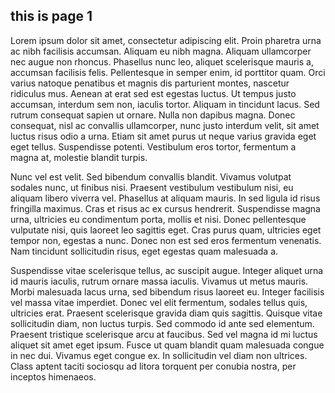 ## this is page 1

Lorem ipsum dolor sit amet, consectetur adipiscing elit. Proin pharetra urna ac nibh facilisis accumsan. Aliquam eu nibh magna. Aliquam ullamcorper nec augue non rhoncus. Phasellus nunc leo, aliquet scelerisque mauris a, accumsan facilisis felis. Pellentesque in semper enim, id porttitor quam. Orci varius natoque penatibus et magnis dis parturient montes, nascetur ridiculus mus. Aenean at erat sed est egestas luctus. Ut tempus justo accumsan, interdum sem non, iaculis tortor. Aliquam in tincidunt lacus. Sed rutrum consequat sapien ut ornare. Nulla non dapibus magna. Donec consequat, nisl ac convallis ullamcorper, nunc justo interdum velit, sit amet luctus risus odio a urna. Etiam sit amet purus ut neque varius gravida eget eget tellus. Suspendisse potenti. Vestibulum eros tortor, fermentum a magna at, molestie blandit turpis.

Nunc vel est velit. Sed bibendum convallis blandit. Vivamus volutpat sodales nunc, ut finibus nisi. Praesent vestibulum vestibulum nisi, eu aliquam libero viverra vel. Phasellus at aliquam mauris. In sed ligula id risus fringilla maximus. Cras et risus ac ex cursus hendrerit. Suspendisse magna urna, ultricies eu condimentum porta, mollis et nisi. Donec pellentesque vulputate nisi, quis laoreet leo sagittis eget. Cras purus quam, ultricies eget tempor non, egestas a nunc. Donec non est sed eros fermentum venenatis. Nam tincidunt sollicitudin risus, eget egestas quam malesuada a.

Suspendisse vitae scelerisque tellus, ac suscipit augue. Integer aliquet urna id mauris iaculis, rutrum ornare massa iaculis. Vivamus ut metus mauris. Morbi malesuada lacus urna, sed bibendum risus laoreet eu. Integer facilisis vel massa vitae imperdiet. Donec vel elit fermentum, sodales tellus quis, ultricies erat. Praesent scelerisque gravida diam quis sagittis. Quisque vitae sollicitudin diam, non luctus turpis. Sed commodo id ante sed elementum. Praesent tristique scelerisque arcu at faucibus. Sed vel magna id mi luctus aliquet sit amet eget ipsum. Fusce ut quam blandit quam malesuada congue in nec dui. Vivamus eget congue ex. In sollicitudin vel diam non ultrices. Class aptent taciti sociosqu ad litora torquent per conubia nostra, per inceptos himenaeos.
